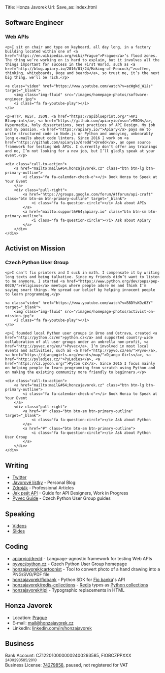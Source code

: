 Title: Honza Javorek
Url:
Save_as: index.html


<!-- ![placeholder](work-in-progress.jpg) -->


<div class="row">
<div class="col-md-6">
    <h2>Software Engineer</h2>
    <h3>Web APIs</h3>

    <p>I sit on chair and type on keyboard, all day long, in a factory building located within one of <a href="https://en.wikipedia.org/wiki/Prague">Prague</a>’s flood zones. The thing we’re working on is hard to explain, but it involves all the things important for success in the First World, such as <a href="http://blog.apiary.io/2016/01/24/Making-of-Peacock/">coffee, thinking, whiteboards, Doge and beards</a>, so trust me, it’s the next big thing, we’ll be rich.</p>

    <a class="video" href="https://www.youtube.com/watch?v=acWgkd_W1Js" target="_blank">
        <img class="img-fluid" src="/images/homepage-photos/software-engineer.jpg">
        <i class="fa fa-youtube-play"></i>
    </a>

    <p>HTTP, REST, JSON, <a href="https://apiblueprint.org/">API Blueprint</a>, <a href="https://github.com/apiaryio/mson">MSON</a>, Hypermedia, holy dissertations, best practices of API Design. My job and my passion. <a href="https://apiary.io/">Apiary</a> pays me to write structured code in Node.js or Python and annoying, unbearably long e-mails about code linters. Since 2016 I work on <a href="https://github.com/apiaryio/dredd">Dredd</a>, an open source framework for testing Web APIs. I currently don’t offer any trainings and no, I’m not looking for a new job, but I’ll gladly speak at your event.</p>

    <div class="call-to-action">
        <a href="mailto:mail&#64;honzajavorek.cz" class="btn btn-lg btn-primary-outline">
            <i class="fa fa-calendar-check-o"></i> Book Honza to Speak at Your Event
        </a>
        <div class="pull-right">
            <a href="https://groups.google.com/forum/#!forum/api-craft" class="btn btn-sm btn-primary-outline" target="_blank">
                <i class="fa fa-question-circle"></i> Ask about APIs
            </a>
            <a href="mailto:support&#64;apiary.io" class="btn btn-sm btn-primary-outline">
                <i class="fa fa-question-circle"></i> Ask about Apiary
            </a>
        </div>
    </div>
</div>
<div class="col-md-6">
    <h2>Activist on Mission</h2>
    <h3>Czech Python User Group</h3>

    <p>I can’t fix printers and I suck in math. I compensate it by writing long texts and being talkative. Since my friends didn’t want to listen to me anymore, I started <a href="https://www.python.org/dev/peps/pep-0020/">religious</a> meetups where people adore me and think I’m saying smart things. We spread our belief by helping innocent people to learn programming.</p>

    <a class="video" href="https://www.youtube.com/watch?v=B8DYsKDz63Y" target="_blank">
        <img class="img-fluid" src="/images/homepage-photos/activist-on-mission.jpg">
        <i class="fa fa-youtube-play"></i>
    </a>

    <p>I founded local Python user groups in Brno and Ostrava, created <a href="http://python.cz/en">python.cz</a> and supported country-wide collaboration of all user groups under an umbrella non-profit, <a href="http://pyvec.org/en/">Pyvec</a>. I’m involved in most local events and activities, such as <a href="http://pyvo.cz/en/">Pyvo</a>, <a href="https://djangogirls.org/events/map/">Django Girls</a>, <a href="http://pyladies.cz/">PyLadies</a>, <a href="https://cz.pycon.org/">PyCon CZ</a>. Since 2015 I focus mainly on helping people to learn programming from scratch using Python and on making the existing community more friendly to beginners.</p>

    <div class="call-to-action">
        <a href="mailto:mail&#64;honzajavorek.cz" class="btn btn-lg btn-primary-outline">
            <i class="fa fa-calendar-check-o"></i> Book Honza to Speak at Your Event
        </a>
        <div class="pull-right">
            <a href="#" class="btn btn-sm btn-primary-outline" target="_blank">
                <i class="fa fa-question-circle"></i> Ask about Python
            </a>
            <a href="#" class="btn btn-sm btn-primary-outline">
                <i class="fa fa-question-circle"></i> Ask about Python User Group
            </a>
        </div>
    </div>
</div>
</div>


<!--
design: https://wunki.org/
-->

## Writing
- [Twitter](http://twitter.com/honzajavorek/)
- [Javorové lístky](blog/) - Personal Blog
- [Zdroják](http://www.zdrojak.cz/autori/honza-javorek/) - Professional Articles
- [Jak psát API](http://jakpsatapi.cz) - Guide for API Designers, Work in Progress
- [Pyvec Guide](https://github.com/pyvec/guide) - Czech Python User Group guides

## Speaking
- [Videos](https://www.youtube.com/results?q=Honza+Javorek)
- [Slides](https://speakerdeck.com/honzajavorek/)

## Coding
- [apiaryio/dredd](https://github.com/apiaryio/dredd) - Language-agnostic framework for testing Web APIs
- [pyvec/python.cz](https://github.com/pyvec/python.cz) - Czech Python User Group homepage
- [honzajavorek/cartoonist](https://github.com/honzajavorek/cartoonist) -  Tool to convert photo of a hand drawing into a PNG/SVG/PDF file
- [honzajavorek/fiobank](https://github.com/honzajavorek/fiobank/) - Python SDK for [Fio banka](http://www.fio.cz/)'s API
- [honzajavorek/redis-collections](https://github.com/honzajavorek/redis-collections/) - [Redis](http://redis.io/) types as [Python collections](https://docs.python.org/2/library/collections.html)
- [honzajavorek/tipi](https://github.com/honzajavorek/tipi/) - Typographic replacements in HTML

## Honza Javorek
- Location: [Prague](https://www.google.com/maps/place/Prague,+Czech+Republic/)
- E-mail: <a href="mailto:mail&#64;honzajavorek.cz">mail&#64;<!---->honzajavorek.cz</a>
- LinkedIn: [linkedin.com/in/honzajavorek](https://www.linkedin.com/in/honzajavorek)

## Business
Bank Account: CZ1220100000002400293585, FIOBCZPPXXX <small>2400293585/2010</small><br>
Business License: <a href="http://wwwinfo.mfcr.cz/cgi-bin/ares/darv_rzp.cgi?ico=74279858&amp;jazyk=cz&amp;xml=1&amp;rozsah=0">74279858</a>, paused, not registered for VAT
